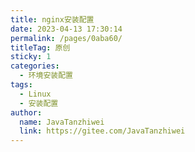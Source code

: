 ```yaml
---
title: nginx安装配置
date: 2023-04-13 17:30:14
permalink: /pages/0aba60/
titleTag: 原创
sticky: 1
categories:
  - 环境安装配置
tags:
  - Linux
  - 安装配置
author: 
  name: JavaTanzhiwei
  link: https://gitee.com/JavaTanzhiwei
---
```

